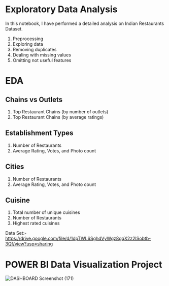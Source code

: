 # Exploratory Data Analysis 
  In this notebook, I have performed a detailed analysis on Indian Restaurants Dataset. 

 1. Preprocessing
 2. Exploring data
 3. Removing duplicates
 4. Dealing with missing values
 5. Omitting not useful features
 # EDA
 ## Chains vs Outlets
 1. Top Restaurant Chains (by number of outlets)
 2. Top Restaurant Chains (by average ratings)
 ## Establishment Types
 1. Number of Restaurants
 2. Average Rating, Votes, and Photo count
 ## Cities
 1. Number of Restaurants
 2. Average Rating, Votes, and Photo count
 ## Cuisine
 1. Total number of unique cuisines
 2. Number of Restaurants
 3. Highest rated cuisines  

Data Set:- <a>https://drive.google.com/file/d/1dpTWL6SghdVyWgz8gqX2z2ISobtb-3Qf/view?usp=sharing</a>


# POWER BI Data Visualization Project <sales>
![DASHBOARD Screenshot (171)](https://github.com/lazfaa/Restaurant-Data-Analysis/assets/68544833/e75af64c-ae17-4ddb-bfc3-1081388c58db)
